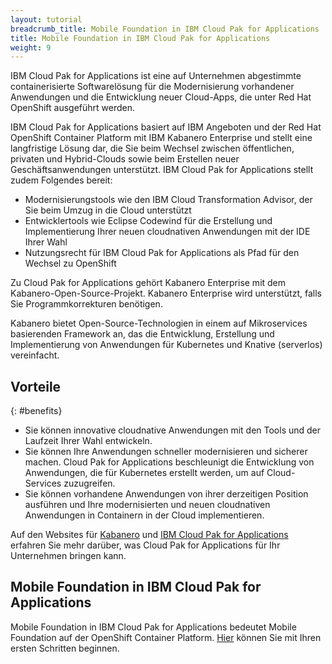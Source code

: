 ```yaml
---
layout: tutorial
breadcrumb_title: Mobile Foundation in IBM Cloud Pak for Applications
title: Mobile Foundation in IBM Cloud Pak for Applications
weight: 9
---
```

<!-- NLS_CHARSET=UTF-8 -->

IBM Cloud Pak for Applications ist eine auf Unternehmen abgestimmte containerisierte Softwarelösung für die Modernisierung vorhandener Anwendungen und die Entwicklung neuer Cloud-Apps, die unter Red Hat OpenShift ausgeführt werden.

IBM Cloud Pak for Applications basiert auf IBM Angeboten und der Red Hat OpenShift Container Platform mit IBM Kabanero Enterprise und stellt eine langfristige Lösung dar, die Sie beim Wechsel zwischen öffentlichen, privaten und Hybrid-Clouds sowie beim Erstellen neuer Geschäftsanwendungen unterstützt. IBM Cloud Pak for Applications stellt zudem Folgendes bereit:

* Modernisierungstools wie den IBM Cloud Transformation Advisor, der Sie beim Umzug in die Cloud unterstützt
* Entwicklertools wie Eclipse Codewind für die Erstellung und Implementierung Ihrer neuen cloudnativen Anwendungen mit der IDE Ihrer Wahl
* Nutzungsrecht für IBM Cloud Pak for Applications als Pfad für den Wechsel zu OpenShift

Zu Cloud Pak for Applications gehört Kabanero Enterprise mit dem Kabanero-Open-Source-Projekt. Kabanero Enterprise wird unterstützt, falls Sie Programmkorrekturen benötigen. 

Kabanero bietet Open-Source-Technologien in einem auf Mikroservices basierenden Framework an, das die Entwicklung, Erstellung und Implementierung von Anwendungen für Kubernetes und Knative (serverlos) vereinfacht.

## Vorteile
{: #benefits}

* Sie können innovative cloudnative Anwendungen mit den Tools und der Laufzeit Ihrer Wahl entwickeln.
* Sie können Ihre Anwendungen schneller modernisieren und sicherer machen. Cloud Pak for Applications beschleunigt die Entwicklung von Anwendungen, die für Kubernetes erstellt werden, um auf Cloud-Services zuzugreifen.
* Sie können vorhandene Anwendungen von ihrer derzeitigen Position ausführen und Ihre modernisierten und neuen cloudnativen Anwendungen in Containern in der Cloud implementieren.

Auf den Websites für [Kabanero](https://kabanero.io/) und [IBM Cloud Pak for Applications](https://www.ibm.com/cloud/cloud-pak-for-applications) erfahren Sie mehr darüber, was Cloud Pak for Applications für Ihr Unternehmen bringen kann. 

## Mobile Foundation in IBM Cloud Pak for Applications

Mobile Foundation in IBM Cloud Pak for Applications bedeutet Mobile Foundation auf der OpenShift Container Platform. [Hier](../ibmcloud/getting-started-mf-on-rhos/) können Sie mit Ihren ersten Schritten beginnen.
